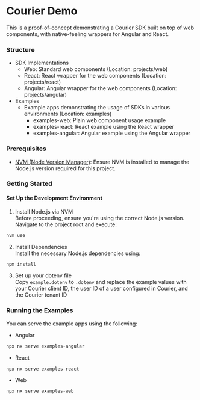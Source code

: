 # Courier Demo

This is a proof-of-concept demonstrating a Courier SDK built on top of web components, with native-feeling wrappers for Angular and React.

### Structure

- SDK Implementations
  - Web: Standard web components (Location: projects/web)
  - React: React wrapper for the web components (Location: projects/react)
  - Angular: Angular wrapper for the web components (Location: projects/angular)
- Examples
  - Example apps demonstrating the usage of SDKs in various environments (Location: examples)
    - examples-web: Plain web component usage example
    - examples-react: React example using the React wrapper
    - examples-angular: Angular example using the Angular wrapper

### Prerequisites

- [NVM (Node Version Manager)](https://github.com/nvm-sh/nvm): Ensure NVM is installed to manage the Node.js version required for this project.

### Getting Started

#### Set Up the Development Environment

1. Install Node.js via NVM  
   Before proceeding, ensure you're using the correct Node.js version. Navigate to the project root and execute:

```sh
nvm use
```

2. Install Dependencies  
   Install the necessary Node.js dependencies using:

```sh
npm install
```

3. Set up your dotenv file  
   Copy `example.dotenv` to `.dotenv` and replace the example values with your Courier client ID, the user ID of a user configured in Courier, and the Courier tenant ID

### Running the Examples

You can serve the example apps using the following:

- Angular

```sh
npx nx serve examples-angular
```

- React

```sh
npx nx serve examples-react
```

- Web

```sh
npx nx serve examples-web
```
